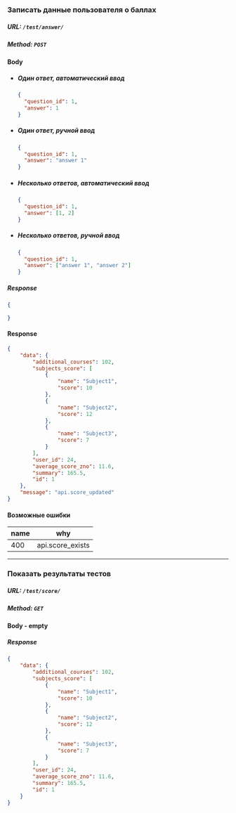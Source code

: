 
### Записать данные пользователя о баллах

##### URL: `/test/answer/`
##### Method: `POST`

#### Body
 - ##### Один ответ, автоматический ввод
    ```json
    {
      "question_id": 1,
      "answer": 1
    }
    ```
 - ##### Один ответ, ручной ввод
    ```json
    {
      "question_id": 1,
      "answer": "answer 1"
    }
    ```
 - ##### Несколько ответов, автоматический ввод
    ```json
    {
      "question_id": 1,
      "answer": [1, 2]
    }
    ```
 - ##### Несколько ответов, ручной ввод
    ```json
    {
      "question_id": 1,
      "answer": ["answer 1", "answer 2"]
    }
    ```

##### Response
```json
{
	
}
```

#### Response
```json
{
    "data": {
        "additional_courses": 102,
        "subjects_score": [
            {
                "name": "Subject1",
                "score": 10
            },
            {
                "name": "Subject2",
                "score": 12
            },
            {
                "name": "Subject3",
                "score": 7
            }
        ],
        "user_id": 24,
        "average_score_zno": 11.6,
        "summary": 165.5,
        "id": 1
    },
    "message": "api.score_updated"
}
```

#### Возможные ошибки
| name | why 
|---|---|
| 400  | api.score_exists


---


### Показать результаты тестов

##### URL: `/test/score/`
##### Method: `GET`

#### Body - empty

##### Response
```json
{
    "data": {
        "additional_courses": 102,
        "subjects_score": [
            {
                "name": "Subject1",
                "score": 10
            },
            {
                "name": "Subject2",
                "score": 12
            },
            {
                "name": "Subject3",
                "score": 7
            }
        ],
        "user_id": 24,
        "average_score_zno": 11.6,
        "summary": 165.5,
        "id": 1
    }
}
```